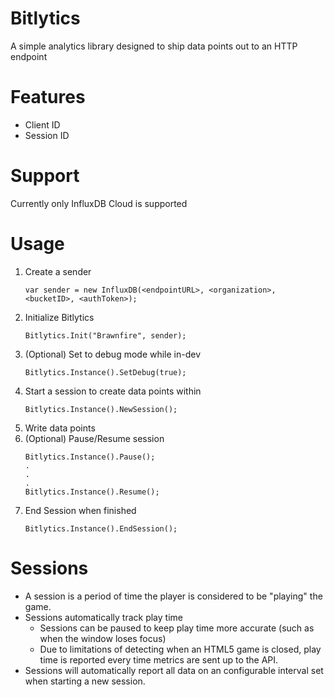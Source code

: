 # Bitlytics

A simple analytics library designed to ship data points out to an HTTP endpoint

# Features

* Client ID
* Session ID

# Support

Currently only InfluxDB Cloud is supported

# Usage

1. Create a sender
	```
	var sender = new InfluxDB(<endpointURL>, <organization>, <bucketID>, <authToken>);
	```
1. Initialize Bitlytics
	```
	Bitlytics.Init("Brawnfire", sender);
	```
1. (Optional) Set to debug mode while in-dev
	```
	Bitlytics.Instance().SetDebug(true);
	```
1. Start a session to create data points within
	```
	Bitlytics.Instance().NewSession();
	```
1. Write data points
1. (Optional) Pause/Resume session
	```
	Bitlytics.Instance().Pause();
	.
	.
	.
	Bitlytics.Instance().Resume();
	```
1. End Session when finished
	```
	Bitlytics.Instance().EndSession();
	```

# Sessions

* A session is a period of time the player is considered to be "playing" the game.
* Sessions automatically track play time
	* Sessions can be paused to keep play time more accurate (such as when the window loses focus)
	* Due to limitations of detecting when an HTML5 game is closed, play time is reported every time metrics are sent up to the API.
* Sessions will automatically report all data on an configurable interval set when starting a new session.